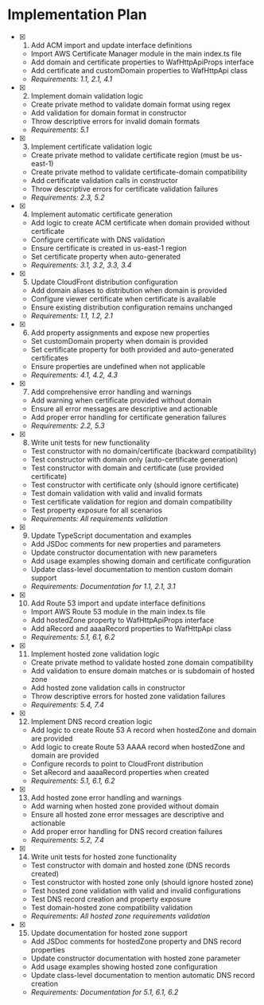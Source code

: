 # Implementation Plan

- [x] 1. Add ACM import and update interface definitions

  - Import AWS Certificate Manager module in the main index.ts file
  - Add domain and certificate properties to WafHttpApiProps interface
  - Add certificate and customDomain properties to WafHttpApi class
  - _Requirements: 1.1, 2.1, 4.1_

- [x] 2. Implement domain validation logic

  - Create private method to validate domain format using regex
  - Add validation for domain format in constructor
  - Throw descriptive errors for invalid domain formats
  - _Requirements: 5.1_

- [x] 3. Implement certificate validation logic

  - Create private method to validate certificate region (must be us-east-1)
  - Create private method to validate certificate-domain compatibility
  - Add certificate validation calls in constructor
  - Throw descriptive errors for certificate validation failures
  - _Requirements: 2.3, 5.2_

- [x] 4. Implement automatic certificate generation

  - Add logic to create ACM certificate when domain provided without certificate
  - Configure certificate with DNS validation
  - Ensure certificate is created in us-east-1 region
  - Set certificate property when auto-generated
  - _Requirements: 3.1, 3.2, 3.3, 3.4_

- [x] 5. Update CloudFront distribution configuration

  - Add domain aliases to distribution when domain is provided
  - Configure viewer certificate when certificate is available
  - Ensure existing distribution configuration remains unchanged
  - _Requirements: 1.1, 1.2, 2.1_

- [x] 6. Add property assignments and expose new properties

  - Set customDomain property when domain is provided
  - Set certificate property for both provided and auto-generated certificates
  - Ensure properties are undefined when not applicable
  - _Requirements: 4.1, 4.2, 4.3_

- [x] 7. Add comprehensive error handling and warnings

  - Add warning when certificate provided without domain
  - Ensure all error messages are descriptive and actionable
  - Add proper error handling for certificate generation failures
  - _Requirements: 2.2, 5.3_

- [x] 8. Write unit tests for new functionality

  - Test constructor with no domain/certificate (backward compatibility)
  - Test constructor with domain only (auto-certificate generation)
  - Test constructor with domain and certificate (use provided certificate)
  - Test constructor with certificate only (should ignore certificate)
  - Test domain validation with valid and invalid formats
  - Test certificate validation for region and domain compatibility
  - Test property exposure for all scenarios
  - _Requirements: All requirements validation_

- [x] 9. Update TypeScript documentation and examples

  - Add JSDoc comments for new properties and parameters
  - Update constructor documentation with new parameters
  - Add usage examples showing domain and certificate configuration
  - Update class-level documentation to mention custom domain support
  - _Requirements: Documentation for 1.1, 2.1, 3.1_

- [x] 10. Add Route 53 import and update interface definitions

  - Import AWS Route 53 module in the main index.ts file
  - Add hostedZone property to WafHttpApiProps interface
  - Add aRecord and aaaaRecord properties to WafHttpApi class
  - _Requirements: 5.1, 6.1, 6.2_

- [x] 11. Implement hosted zone validation logic

  - Create private method to validate hosted zone domain compatibility
  - Add validation to ensure domain matches or is subdomain of hosted zone
  - Add hosted zone validation calls in constructor
  - Throw descriptive errors for hosted zone validation failures
  - _Requirements: 5.4, 7.4_

- [x] 12. Implement DNS record creation logic

  - Add logic to create Route 53 A record when hostedZone and domain are provided
  - Add logic to create Route 53 AAAA record when hostedZone and domain are provided
  - Configure records to point to CloudFront distribution
  - Set aRecord and aaaaRecord properties when created
  - _Requirements: 5.1, 6.1, 6.2_

- [x] 13. Add hosted zone error handling and warnings

  - Add warning when hosted zone provided without domain
  - Ensure all hosted zone error messages are descriptive and actionable
  - Add proper error handling for DNS record creation failures
  - _Requirements: 5.2, 7.4_

- [x] 14. Write unit tests for hosted zone functionality

  - Test constructor with domain and hosted zone (DNS records created)
  - Test constructor with hosted zone only (should ignore hosted zone)
  - Test hosted zone validation with valid and invalid configurations
  - Test DNS record creation and property exposure
  - Test domain-hosted zone compatibility validation
  - _Requirements: All hosted zone requirements validation_

- [x] 15. Update documentation for hosted zone support
  - Add JSDoc comments for hostedZone property and DNS record properties
  - Update constructor documentation with hosted zone parameter
  - Add usage examples showing hosted zone configuration
  - Update class-level documentation to mention automatic DNS record creation
  - _Requirements: Documentation for 5.1, 6.1, 6.2_
